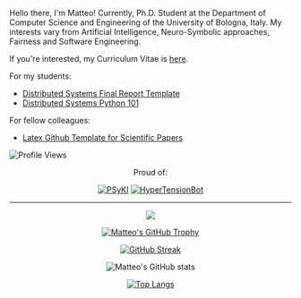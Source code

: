 Hello there, I'm Matteo!
Currently, Ph.D. Student at the Department of Computer Science and Engineering of the University of Bologna, Italy.
My interests vary from Artificial Intelligence, Neuro-Symbolic approaches, Fairness and Software Engineering.

If you're interested, my Curriculum Vitae is [here](https://github.com/MatteoMagnini/cv/releases/latest/download/cv.pdf).

For my students:
- [Distributed Systems Final Report Template](https://github.com/unibo-fc-isi-ds/template-final-report)
- [Distributed Systems Python 101](https://github.com/MatteoMagnini/distributed-systems-python-101)

For fellow colleagues:
- [Latex Github Template for Scientific Papers](https://github.com/MatteoMagnini/paper-template)

![Profile Views](https://komarev.com/ghpvc/?username=MatteoMagnini&color=blueviolet&style=for-the-badge)

<div align="center">
 
Proud of:

[![PSyKI](https://github-readme-stats.vercel.app/api/pin/?username=psykei&repo=psyki-python&theme=nord)](https://github.com/psykei/psyki-python)
[![HyperTensionBot](https://github-readme-stats.vercel.app/api/pin/?username=MatteoMagnini&repo=hyperTensionBot&theme=nord)](https://github.com/MatteoMagnini/hyperTensionBot)

</div>

---

<div align="center">

![](https://github-profile-summary-cards.vercel.app/api/cards/profile-details?username=MatteoMagnini&theme=nord_dark)

[![Matteo's GitHub Trophy](https://github-profile-trophy.vercel.app/?username=MatteoMagnini&theme=nord&row=2&column=3&rank=-C)](https://github.com/ryo-ma/github-profile-trophy)

[![GitHub Streak](https://github-readme-streak-stats.herokuapp.com/?user=MatteoMagnini&mode=weekly&theme=meta_dark&date_format=[Y.]n.j)](https://git.io/streak-stats)

![Matteo's GitHub stats](https://github-readme-stats-git-masterrstaa-rickstaa.vercel.app/api?username=MatteoMagnini&theme=nord)

[![Top Langs](https://github-readme-stats.vercel.app/api/top-langs/?username=MatteoMagnini&theme=nord&langs_count=10&layout=pie)](https://github.com/anuraghazra/github-readme-stats)


</div>
